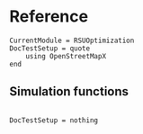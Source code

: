 Reference
=========

```@meta
CurrentModule = RSUOptimization
DocTestSetup = quote
    using OpenStreetMapX
end
```

Simulation functions
----------------------

```@docs
```


```@meta
DocTestSetup = nothing
```
